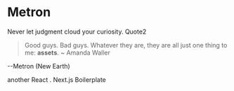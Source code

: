 # Metron
Never let judgment cloud your curiosity.  Quote2
> Good guys. Bad guys. Whatever they are, they are all just one thing to me: **assets**. ~ Amanda Waller

--Metron (New Earth)

another React . Next.js Boilerplate
